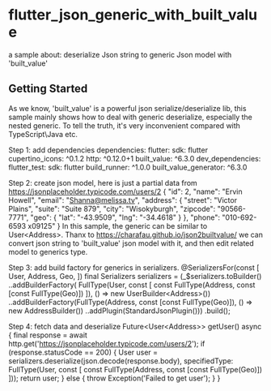 # flutter_json_generic_with_built_value

a sample about: deserialize Json string to generic Json model with 'built_value'

## Getting Started

As we know, 'built_value' is a powerful json serialize/deserialize lib, this sample mainly shows how to deal with generic deserialize, especially the nested generic. To tell the truth, it's very inconvenient compared with TypeScript\Java etc.

Step 1: add dependencies
dependencies:
  flutter:
    sdk: flutter
  cupertino_icons: ^0.1.2
  http: ^0.12.0+1
  built_value: ^6.3.0
dev_dependencies:
  flutter_test:
    sdk: flutter
  build_runner: ^1.0.0
  built_value_generator: ^6.3.0
  
 Step 2: create json model, here is just a partial data from https://jsonplaceholder.typicode.com/users/2 
 {
  "id": 2,
  "name": "Ervin Howell",
  "email": "Shanna@melissa.tv",
  "address": {
    "street": "Victor Plains",
    "suite": "Suite 879",
    "city": "Wisokyburgh",
    "zipcode": "90566-7771",
    "geo": {
      "lat": "-43.9509",
      "lng": "-34.4618"
    }
  },
  "phone": "010-692-6593 x09125"
}
In this sample, the generic can be similar to User<Address<Geo>>.
Thanx to https://charafau.github.io/json2builtvalue/   we can convert json string to 'built_value' json model with it, and then edit related model to generics type. 

Step 3: add build factory for generics in serializers.
@SerializersFor(const [
  User,
  Address,
  Geo,
])
final Serializers serializers = (_$serializers.toBuilder()
      ..addBuilderFactory(
          FullType(User, const [
            const FullType(Address, const [const FullType(Geo)])
          ]),
          () => new UserBuilder<Address<Geo>>())
      ..addBuilderFactory(FullType(Address, const [const FullType(Geo)]),
          () => new AddressBuilder<Geo>())
      ..addPlugin(StandardJsonPlugin()))
    .build();
  
Step 4: fetch data and deserialize
Future<User<Address<Geo>>> getUser() async {
  final response =
      await http.get('https://jsonplaceholder.typicode.com/users/2');
  if (response.statusCode == 200) {
    User user = serializers.deserialize(json.decode(response.body),
        specifiedType: FullType(User, const [
          const FullType(Address, const [const FullType(Geo)])
        ]));
    return user;
  } else {
    throw Exception('Failed to get user');
  }
}
